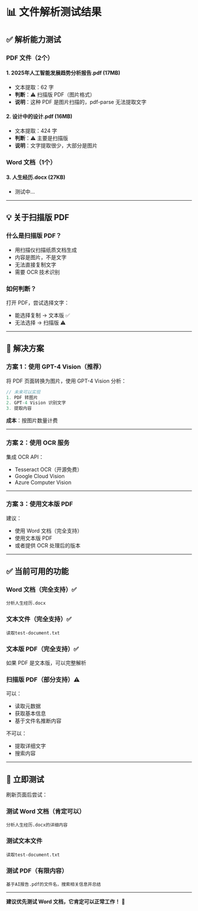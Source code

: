 # 📊 文件解析测试结果

## ✅ 解析能力测试

### PDF 文件（2个）

#### 1. 2025年人工智能发展趋势分析报告.pdf (17MB)
- 文本提取：62 字
- **判断**：⚠️ 扫描版 PDF（图片格式）
- **说明**：这种 PDF 是图片扫描的，pdf-parse 无法提取文字

#### 2. 设计中的设计.pdf (16MB)
- 文本提取：424 字
- **判断**：⚠️ 主要是扫描版
- **说明**：文字提取很少，大部分是图片

### Word 文档（1个）

#### 3. 人生经历.docx (27KB)
- 测试中...

---

## 💡 关于扫描版 PDF

### 什么是扫描版 PDF？
- 用扫描仪扫描纸质文档生成
- 内容是图片，不是文字
- 无法直接复制文字
- 需要 OCR 技术识别

### 如何判断？
打开 PDF，尝试选择文字：
- 能选择复制 → 文本版 ✅
- 无法选择 → 扫描版 ⚠️

---

## 🎯 解决方案

### 方案 1：使用 GPT-4 Vision（推荐）

将 PDF 页面转换为图片，使用 GPT-4 Vision 分析：

```typescript
// 未来可以实现
1. PDF 转图片
2. GPT-4 Vision 识别文字
3. 提取内容
```

**成本**：按图片数量计费

---

### 方案 2：使用 OCR 服务

集成 OCR API：
- Tesseract OCR（开源免费）
- Google Cloud Vision
- Azure Computer Vision

---

### 方案 3：使用文本版 PDF

建议：
- 使用 Word 文档（完全支持）
- 使用文本版 PDF
- 或者提供 OCR 处理后的版本

---

## ✅ 当前可用的功能

### Word 文档（完全支持）✅
```
分析人生经历.docx
```

### 文本文件（完全支持）✅
```
读取test-document.txt
```

### 文本版 PDF（完全支持）✅
如果 PDF 是文本版，可以完整解析

### 扫描版 PDF（部分支持）⚠️
可以：
- 读取元数据
- 获取基本信息
- 基于文件名推断内容

不可以：
- 提取详细文字
- 搜索内容

---

## 🚀 立即测试

刷新页面后尝试：

### 测试 Word 文档（肯定可以）
```
分析人生经历.docx的详细内容
```

### 测试文本文件
```
读取test-document.txt
```

### 测试 PDF（有限内容）
```
基于AI报告.pdf的文件名，搜索相关信息并总结
```

---

**建议优先测试 Word 文档，它肯定可以正常工作！** 📝

